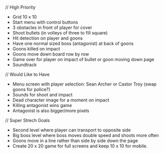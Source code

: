 // High Priority

- Grid 10 x 10
- Start menu with control buttons
- 3 obstacles in front of player for cover
- Shoot bullets (in volleys of three to fill square)
- Hit detection on player and goons   
- Have one normal sized boss (antagonist) at back of goons
- Goons killed on impact
- Goons move down board row by row
- Game over for player on impact of bullet or goon moving down page
- Soundtrack

// Would Like to Have

- Menu screen with player selection: Sean Archer or Castor Troy (swap goons for police?)
- Sounds for shoot and impact
- Dead character image for a moment on impact
- Killing antagonist wins game
- Antagonist is also bigger/more pixels

// Super Strech Goals

- Second level where player can transport to opposite side
- Big boss level where boss moves double speed and shoots more often 
- Goons move in a line rather than side by side down the page
- Create 20 x 20 game for full screens and keep 10 x 10 for mobile.


